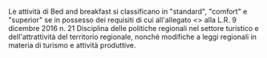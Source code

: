 Le attività di Bed and breakfast si classificano in "standard", "comfort" e "superior" se in possesso dei requisiti di cui all'allegato <<H>> alla L.R. 9 dicembre 2016 n. 21 Disciplina delle politiche regionali nel settore turistico e dell'attrattività del territorio regionale, nonchè modifiche a leggi regionali in materia di turismo e attività produttive.
